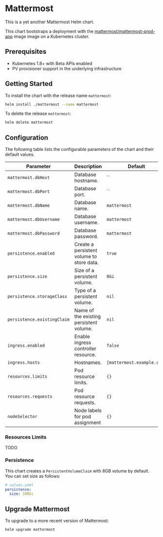 # Mattermost

This is a yet another Mattermost Helm chart.

This chart bootstraps a deployment with the [mattermost/mattermost-prod-app](https://hub.docker.com/r/mattermost/mattermost-prod-app/) image image on a Kubernetes cluster.


## Prerequisites

- Kubernetes 1.8+ with Beta APIs enabled
- PV provisioner support in the underlying infrastructure


## Getting Started

To install the chart with the release name `mattermost`:

```sh
helm install ./mattermost --name mattermost
```

To delete the release `mattermost`:

```sh
helm delete mattermost
```


## Configuration

The following table lists the configurable parameters of the chart and their default values.

Parameter | Description | Default
----------|-------------|--------
`mattermost.dbHost` | Database hostname. | ``
`mattermost.dbPort` | Database port. | ``
`mattermost.dbName` | Database name. | `mattermost`
`mattermost.dbUsername` | Database username. | `mattermost`
`mattermost.dbPassword` | Database password. | `mattermost`
`persistence.enabled` | Create a persistent volume to store data. | `true`
`persistence.size` | Size of a persistent volume. | `8Gi`
`persistence.storageClass` | Type of a persistent volume. | `nil`
`persistence.existingClaim` | Name of the existing persistent volume. | `nil`
`ingress.enabled` |	Enable ingress controller resource.	| `false`
`ingress.hosts`	| Hostnames. | `[mattermost.example.com]`
`resources.limits` | Pod resource limits. | `{}`
`resources.requests` | Pod resource requests. | `{}`
`nodeSelector` | Node labels for pod assignment | `{}`


### Resources Limits

TODO


### Persistence

This chart creates a `PersistentVolumeClaim` with 8GB volume by default.
You can set size as follows:

```yaml
# values.yaml
persistence:
  size: 100Gi
```


## Upgrade Mattermost

To upgrade to a more recent version of Mattermost:

```sh
helm upgrade mattermost
```
